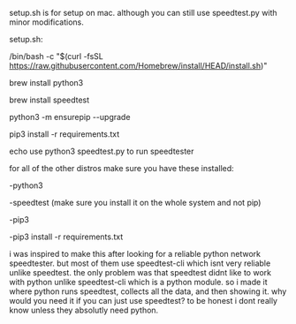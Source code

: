 setup.sh is for setup on mac. although you can still use speedtest.py with minor modifications.



setup.sh:

/bin/bash -c "$(curl -fsSL https://raw.githubusercontent.com/Homebrew/install/HEAD/install.sh)"

brew install python3

brew install speedtest

python3 -m ensurepip --upgrade

pip3 install -r requirements.txt

echo use python3 speedtest.py to run speedtester




for all of the other distros make sure you have these installed:

-python3

-speedtest (make sure you install it on the whole system and not pip)

-pip3

-pip3 install -r requirements.txt



i was inspired to make this after looking for a reliable python network speedtester. but most of them use speedtest-cli which isnt very reliable unlike speedtest. the only problem was that speedtest didnt like to work with python unlike speedtest-cli which is a python module. so i made it where python runs speedtest, collects all the data, and then showing it. why would you need it if you can just use speedtest? to be honest i dont really know unless they absolutly need python.
